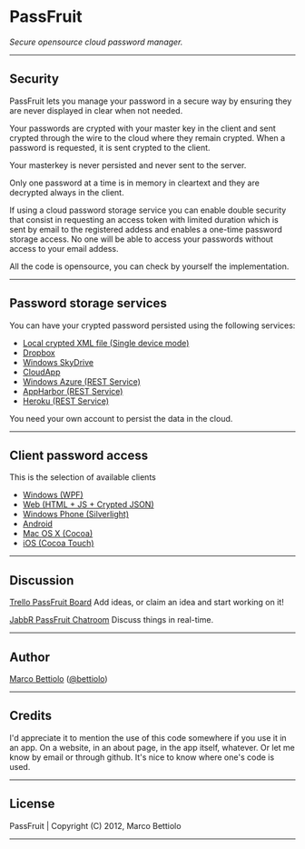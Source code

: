PassFruit
=========

*Secure opensource cloud password manager.*

* * *

Security
--------

PassFruit lets you manage your password in a secure way by ensuring they are never displayed in clear when not needed.

Your passwords are crypted with your master key in the client and sent crypted through the wire to the cloud where they remain crypted. When a password is requested, it is sent crypted to the client.

Your masterkey is never persisted and never sent to the server.

Only one password at a time is in memory in cleartext and they are decrypted always in the client.

If using a cloud password storage service you can enable double security that consist in requesting an access token with limited duration which is sent by email to the registered addess and enables a one-time password storage access. No one will be able to access your passwords without access to your email addess.

All the code is opensource, you can check by yourself the implementation.

* * *

Password storage services
-------------------------

You can have your crypted password persisted using the following services:

- [Local crypted XML file (Single device mode)](https://trello.com/c/ZwoEyIgn)
- [Dropbox](https://trello.com/c/RPC56yxs)
- [Windows SkyDrive](https://trello.com/c/Rqxb2V5t)
- [CloudApp](https://trello.com/c/QiaOKOCn)
- [Windows Azure (REST Service)](https://trello.com/c/ImI6ZkrI)
- [AppHarbor (REST Service)](https://trello.com/c/JwbYlKC4)
- [Heroku (REST Service)](https://trello.com/c/d0U08lII)

You need your own account to persist the data in the cloud.

* * *

Client password access
----------------------

This is the selection of available clients

- [Windows (WPF)](https://trello.com/c/1lZZ3HGM)
- [Web (HTML + JS + Crypted JSON)](https://trello.com/c/bzMgVngO)
- [Windows Phone (Silverlight)](https://trello.com/c/0a5Qc5Oi)
- [Android](https://trello.com/c/M26yUbVf)
- [Mac OS X (Cocoa)](https://trello.com/c/7chNcCXr)
- [iOS (Cocoa Touch)](https://trello.com/c/iLvncg3Z)

* * *

Discussion
----

[Trello PassFruit Board](https://trello.com/board/passfruit/4f1f1713ffa52a1e57084422) 
Add ideas, or claim an idea and start working on it!

[JabbR PassFruit Chatroom](http://jabbr.net/#/rooms/PassFruit)
Discuss things in real-time.

* * *

Author
------

[Marco Bettiolo](http://bettiolo.it) ([@bettiolo](https://twitter.com/bettiolo))

* * *

Credits
-------

I'd appreciate it to mention the use of this code somewhere if you use it in an app. On a website, in an about page, in the app itself, whatever. Or let me know by email or through github. It's nice to know where one's code is used.

* * *

License
-------

PassFruit | Copyright (C) 2012, Marco Bettiolo

* * *
